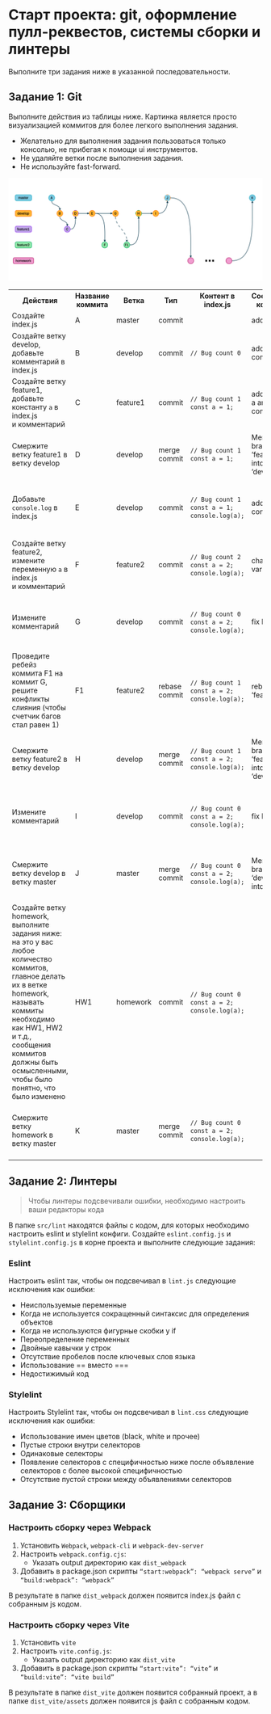 # Старт проекта: git, оформление пулл-реквестов, системы сборки и линтеры

Выполните три задания ниже в указанной последовательности.

## Задание 1: Git

Выполните действия из таблицы ниже. Картинка является просто визуализацией коммитов для более легкого выполнения задания.

- Желательно для выполнения задания пользоваться только консолью, не прибегая к помощи ui инструментов.
- Не удаляйте ветки после выполнения задания.
- Не используйте fast-forward.

![git.png](assets/git.png)

<table>
  <tr>
    <th>Действия</th>
    <th>Название коммита</th>
    <th>Ветка</th>
    <th>Тип</th>
    <th>Контент в index.js</th>
    <th>Сообщение коммита</th>
  </tr>
  <tr>
    <td>Создайте index.js</td>
    <td>A</td>
    <td>master</td>
    <td>commit</td>
    <td></td>
    <td>add index.js</td>
  </tr>
  <tr>
    <td>Создайте ветку develop, добавьте комментарий в index.js</td>
    <td>B</td>
    <td>develop</td>
    <td>commit</td>
    <td><pre><code>
// Bug count 0
    </code></pre></td>
    <td>add comment</td>
  </tr>
  <tr>
    <td>Создайте ветку feature1, добавьте константу <code>a</code> в index.js<br/> и комментарий</td>
    <td>C</td>
    <td>feature1</td>
    <td>commit</td>
    <td><pre><code>
// Bug count 1
const a = 1;
    </code></pre></td>
    <td>add variable a and comment</td>
  </tr>
  <tr>
    <td>Смержите ветку feature1 в ветку develop</td>
    <td>D</td>
    <td>develop</td>
    <td>merge commit</td>
    <td><pre><code>
// Bug count 1
const a = 1;
    </code></pre></td>
    <td>Merge branch ‘feature1’ into ‘develop’</td>
  </tr>
  <tr>
    <td>Добавьте <code>console.log</code> в index.js</td>
    <td>E</td>
    <td>develop</td>
    <td>commit</td>
    <td><pre><code>
// Bug count 1
const a = 1;
console.log(a);
    </code></pre></td>
    <td>add console.log</td>
  </tr>
  <tr>
    <td>Создайте ветку feature2, измените переменную <code>a</code> в index.js<br/> и комментарий</td>
    <td>F</td>
    <td>feature2</td>
    <td>commit</td>
    <td><pre><code>
// Bug count 2
const a = 2;
console.log(a);
    </code></pre></td>
    <td>change variable a</td>
  </tr>
  <tr>
    <td>Измените комментарий</td>
    <td>G</td>
    <td>develop</td>
    <td>commit</td>
    <td><pre><code>
// Bug count 0
const a = 2;
console.log(a);
    </code></pre></td>
    <td>fix bug</td>
  </tr>
  <tr>
    <td>Проведите ребейз коммита F1 на коммит G,<br/> решите конфликты слияния (чтобы счетчик багов стал равен 1)</td>
    <td>F1</td>
    <td>feature2</td>
    <td>rebase commit</td>
    <td><pre><code>
// Bug count 1
const a = 2;
console.log(a);
    </code></pre></td>
    <td>rebase ‘feature2’</td>
  </tr>
  <tr>
    <td>Смержите ветку feature2 в ветку develop</td>
    <td>H</td>
    <td>develop</td>
    <td>merge commit</td>
    <td><pre><code>
// Bug count 1
const a = 2;
console.log(a);
    </code></pre></td>
    <td>Merge branch ‘feature2’ into ‘develop’</td>
  </tr>
  <tr>
    <td>Измените комментарий</td>
    <td>I</td>
    <td>develop</td>
    <td>commit</td>
    <td><pre><code>
// Bug count 0
const a = 2;
console.log(a);
   </code></pre></td>
    <td>fix bug</td>
  </tr>
  <tr>
    <td>Смержите ветку develop в ветку master</td>
    <td>J</td>
    <td>master</td>
    <td>merge commit</td>
    <td><pre><code>
// Bug count 0
const a = 2;
console.log(a);
    </code></pre></td>
    <td>Merge branch ‘develop’ into ‘master’</td>
  </tr>
  <tr>
    <td>Создайте ветку homework, выполните задания ниже:<br/> на это у вас любое количество коммитов,<br/> главное делать их в ветке homework,<br/> называть коммиты необходимо как HW1, HW2 и т.д.,<br/> сообщения коммитов должны быть осмысленными,<br/> чтобы было понятно, что было изменено</td>
    <td>HW1</td>
    <td>homework</td>
    <td>commit</td>
    <td><pre><code>
// Bug count 0
const a = 2;
console.log(a);
    </code></pre></td>
    <td></td>
  </tr>
  <tr>
    <td>Смержите ветку homework в ветку master</td>
    <td>K</td>
    <td>master</td>
    <td>merge commit</td>
    <td><pre><code>
// Bug count 0
const a = 2;
console.log(a);
    </code></pre></td>
    <td></td>
  </tr>
</table>

## Задание 2: Линтеры

> Чтобы линтеры подсвечивали ошибки, необходимо настроить ваши редакторы кода

В папке `src/lint` находятся файлы с кодом, для которых необходимо настроить eslint и stylelint конфиги. Создайте `eslint.config.js` и `stylelint.config.js` в корне проекта и выполните следующие задания:

### Eslint

Настроить eslint так, чтобы он подсвечивал в `lint.js` следующие исключения как ошибки:

- Неиспользуемые переменные
- Когда не используется сокращенный синтаксис для определения объектов
- Когда не используются фигурные скобки у if
- Переопределение переменных
- Двойные кавычки у строк
- Отсутствие пробелов после ключевых слов языка
- Использование == вместо ===
- Недостижимый код

### Stylelint

Настроить Stylelint так, чтобы он подсвечивал в `lint.css` следующие исключения как ошибки:

- Использование имен цветов (black, white и прочее)
- Пустые строки внутри селекторов
- Одинаковые селекторы
- Появление селекторов с специфичностью ниже после объявление селекторов с более высокой специфичностью
- Отсутствие пустой строки между объявлениями селекторов

## Задание 3: Сборщики

### Настроить сборку через **Webpack**

1. Установить `Webpack`, `webpack-cli` и `webpack-dev-server`
2. Настроить `webpack.config.сjs`:
    - Указать output директорию как `dist_webpack`
3. Добавить в package.json скрипты `“start:webpack”: “webpack serve”` и  `“build:webpack”: “webpack”`

В результате в папке `dist_webpack` должен появится index.js файл с собранным js кодом.

### Настроить сборку через Vite

1. Установить `vite`
2. Настроить `vite.config.js`:
    - Указать output директорию как `dist_vite`
3. Добавить в package.json скрипты `“start:vite”: “vite”` и  `“build:vite”: “vite build”`

В результате в папке `dist_vite` должен появится собранный проект, а в папке `dist_vite/assets` должен появится js файл с собранным кодом.